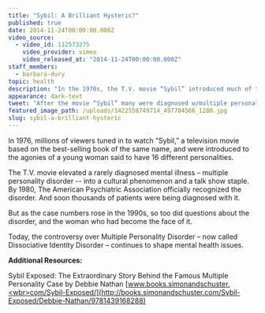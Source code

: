 ```yaml
---
title: "Sybil: A Brilliant Hysteric?"
published: true
date: 2014-11-24T00:00:00.000Z
video_source:
  - video_id: 112573275
    video_provider: vimeo
    video_released_at: "2014-11-24T00:00:00.000Z"
staff_members:
  - barbara-dury
topic: health
description: "In the 1970s, the T.V. movie “Sybil” introduced much of the nation to multiple personality disorder and launched a controversy that continues to resonate."
appearance: dark-text
tweet: "After the movie “Sybil” many were diagnosed w/multiple personality disorder, but was it just a fad?"
featured_image_path: /uploads/1422558749714_497704566_1280.jpg
slug: sybil-a-brilliant-hysteric
---
```


In 1976, millions of viewers tuned in to watch “Sybil,” a television movie based on the best-selling book of the same name, and were introduced to the agonies of a young woman said to have 16 different personalities.

The T.V. movie elevated a rarely diagnosed mental illness – multiple personality disorder -- into a cultural phenomenon and a talk show staple. By 1980, The American Psychiatric Association officially recognized the disorder. And soon thousands of patients were being diagnosed with it.

But as the case numbers rose in the 1990s, so too did questions about the disorder, and the woman who had become the face of it.

Today, the controversy over Multiple Personality Disorder – now called Dissociative Identity Disorder – continues to shape mental health issues.

**Additional Resources:**

Sybil Exposed: The Extraordinary Story Behind the Famous Multiple Personality Case by Debbie Nathan [www.books.simonandschuster.<wbr>com/Sybil-Exposed/](http://books.simonandschuster.com/Sybil-Exposed/Debbie-Nathan/9781439168288)

